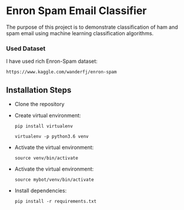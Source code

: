 # Enron Spam Email Classifier


The purpose of this project is to demonstrate classification of ham and spam email using machine learning classification algorithms.


### Used Dataset

I have used rich Enron-Spam dataset:

`https://www.kaggle.com/wanderfj/enron-spam`


## Installation Steps


- Clone the repository


- Create virtual environment:

    ```
    pip install virtualenv
    ```
    
    ```
    virtualenv -p python3.6 venv
    ```

- Activate the virtual environment:
  
    ```
    source venv/bin/activate
    ```

- Activate the virtual environment:

    ```
    source mybot/venv/bin/activate
    ```
-  Install dependencies:
    
    ```
    pip install -r requirements.txt
    ```
